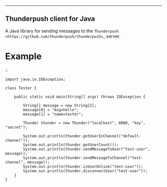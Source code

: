 ---------------------------
Thunderpush client for Java
---------------------------

A Java library for sending messages to the `Thunderpush <https://github.com/thunderpush/thunderpush>`_ server.

Example
=======

::
	
	import java.io.IOException;
	
	class Tester {
		
		public static void main(String[] args) throws IOException {

			String[] message = new String[2];
			message[0] = "msg=hello";
			message[1] = "name=tester";

			Thunder thunder = new Thunder("localhost", 8080, "key", "secret");		
			
			System.out.println(thunder.getUserInChannel("default-channel"));
			System.out.println(thunder.getUserCount());
			System.out.println(thunder.sendMessageToUser("test-user", message));
			System.out.println(thunder.sendMessageToChannel("test-channel", message));
			System.out.println(thunder.isUserOnline("test-user"));
			System.out.println(thunder.disconnectUser("test-user"));
		}
	}
